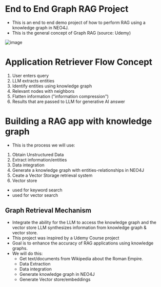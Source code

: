 # End to End Graph RAG Project
* This is an end to end demo project of how to perform RAG using a knowledge graph in NEO4J.
* This is the general concept of Graph RAG (source: Udemy)

![image](https://github.com/user-attachments/assets/55873fa5-b1e1-4d6d-ac5a-a60c2f3450db)


# Application Retriever Flow Concept
1. User enters query
2. LLM extracts entities 
3. Identify entities using knowledge graph
4. Relevant nodes with neighbors
5. Flatten information ("information compression")
6. Results that are passed to LLM for generative AI answer



# Building a RAG app with knowledge graph
* This is the process we will use:

1. Obtain Unstructured Data
2. Extract information/entities
3. Data integration
4. Generate a knowledge graph with entities-relationships in NEO4J
5. Ceate a Vector Storage retrieval system
6. Vector store
  * used for keyword search
  * used for vector search 

## Graph Retrieval Mechanism
* Integrate the ability for the LLM to access the knowledge graph and the vector store
LLM synthesizes information from knowledge graph & vector store.
* This project was inspired by a Udemy Course project
* Goal is to enhance the accuracy of RAG applications using knowledge graphs. 
* We will do this:
  * Get text/documents from Wikipedia about the Roman Empire.
  * Data Extraction
  * Data integration
  * Generate knowledge graph in NEO4J
  * Generate Vector store/embeddings
